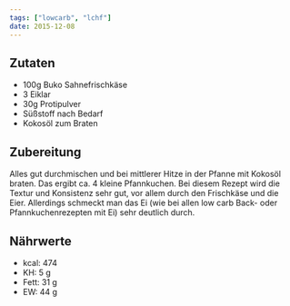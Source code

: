 ```yaml
---
tags: ["lowcarb", "lchf"]
date: 2015-12-08
---
```


## Zutaten
- 100g  Buko Sahnefrischkäse
- 3     Eiklar
- 30g   Protipulver
- Süßstoff nach Bedarf
- Kokosöl zum Braten

## Zubereitung
Alles gut durchmischen und bei mittlerer Hitze in der Pfanne mit Kokosöl braten. Das ergibt ca. 4 kleine Pfannkuchen. Bei diesem Rezept wird die Textur und Konsistenz sehr gut, vor allem durch den Frischkäse und die Eier. Allerdings schmeckt man das Ei (wie bei allen low carb Back- oder Pfannkuchenrezepten mit Ei) sehr deutlich durch.

## Nährwerte
- kcal: 474
- KH:    5 g
- Fett: 31 g
- EW:   44 g
